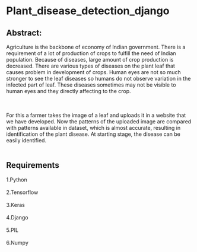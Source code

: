 # Plant_disease_detection_django

<h2> <b> Abstract: </b> </h2>

Agriculture is the backbone of economy of Indian government. There is a requirement of a lot of production of crops to fulfill the need of Indian population. Because of
diseases, large amount of crop production is decreased. There are various types of diseases on the plant leaf that causes problem in development of crops. Human eyes are not so much stronger to see the leaf diseases so humans do not observe variation in the infected part of leaf. These diseases sometimes may not be visible to human eyes and they directly affecting to the crop. 

<br></br>
For this a farmer takes the image of a leaf and uploads it in a website that we have developed. Now the patterns of the uploaded image are compared with patterns available in dataset, which is almost accurate, resulting in identification of the plant disease. At starting stage, the disease can be easily identified.
<br></br>
<h2><b> Requirements </b></h2>

1.Python <br></br> 2.Tensorflow <br></br> 3.Keras <br></br>
4.Django <br></br>
5.PIL <br></br>
6.Numpy <br></br>
  

